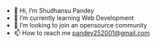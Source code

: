 - 👋 Hi, I’m Shudhansu Pandey
- 🌱 I’m currently learning Web Development
- 💞️ I’m looking to join an opensource community
- 📫 How to reach me pandey252001@gmail.com

<!---
Shudh25/Shudh25 is a ✨ special ✨ repository because its `README.md` (this file) appears on your GitHub profile.
You can click the Preview link to take a look at your changes.
--->
